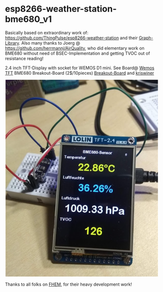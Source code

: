 # esp8266-weather-station-bme680_v1

Basically based on extraordinary work of: https://github.com/ThingPulse/esp8266-weather-station and their 
[Graph-Library](https://github.com/ThingPulse/minigrafx). Also many thanks to
Joerg @ https://github.com/herrmannj/AirQuality, who did elementary work on BME680 without need of BSEC-Implementation
and getting TVOC out of resistance reading!

2.4 inch TFT-Display with socket for WEMOS D1 mini. See Board@ [Wemos TFT](https://www.exp-tech.de/displays/lcd/9184/wemos-tft-2.4-touch-shield)
BME680 Breakout-Board (2$/10pieces) [Breakout-Board](https://oshpark.com/shared_projects/LXuNziGd) and [kriswiner](https://github.com/kriswiner/BME680)

![ESP8266 Weather Station with BME680-Sensor](https://github.com/juergs/esp8266-weather-station-bme680_v1/blob/master/WeaterStation-BME680-readings.png)

Thanks to all folks on [FHEM](https://forum.fhem.de/index.php/topic,52403.0.html), for their heavy development work!

